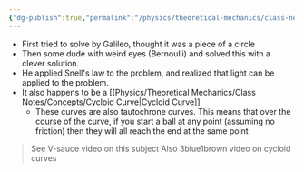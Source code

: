 ```yaml
---
{"dg-publish":true,"permalink":"/physics/theoretical-mechanics/class-notes/concepts/brachistachrone-problem/"}
---
```


- First tried to solve by Galileo, thought it was a piece of a circle
- Then some dude with weird eyes (Bernoulli) and solved this with a clever solution. 
- He applied Snell's law to the problem, and realized that light can be applied to the problem. 
- It also happens to be a [[Physics/Theoretical Mechanics/Class Notes/Concepts/Cycloid Curve\|Cycloid Curve]]
	- These curves are also tautochrone curves. This means that over the course of the curve, if you start a ball at any point (assuming no friction) then they will all reach the end at the same point

> See V-sauce video on this subject
> Also 3blue1brown video on cycloid curves

